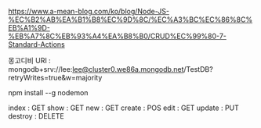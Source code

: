 https://www.a-mean-blog.com/ko/blog/Node-JS-%EC%B2%AB%EA%B1%B8%EC%9D%8C/%EC%A3%BC%EC%86%8C%EB%A1%9D-%EB%A7%8C%EB%93%A4%EA%B8%B0/CRUD%EC%99%80-7-Standard-Actions

몽고디비 URI : mongodb+srv://lee:lee@cluster0.we86a.mongodb.net/TestDB?retryWrites=true&w=majority

npm install --g nodemon

index : GET
show : GET
new : GET
create : POS
edit : GET
update : PUT
destroy : DELETE
